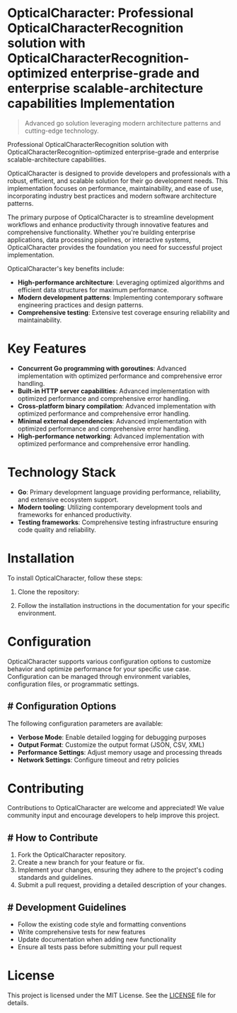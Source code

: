 <!-- fallback_OpticalCharacter_20250824115042_12921 -->

# OpticalCharacter: Professional OpticalCharacterRecognition solution with OpticalCharacterRecognition-optimized enterprise-grade and enterprise scalable-architecture capabilities Implementation
> Advanced go solution leveraging modern architecture patterns and cutting-edge technology.

Professional OpticalCharacterRecognition solution with OpticalCharacterRecognition-optimized enterprise-grade and enterprise scalable-architecture capabilities.

OpticalCharacter is designed to provide developers and professionals with a robust, efficient, and scalable solution for their go development needs. This implementation focuses on performance, maintainability, and ease of use, incorporating industry best practices and modern software architecture patterns.

The primary purpose of OpticalCharacter is to streamline development workflows and enhance productivity through innovative features and comprehensive functionality. Whether you're building enterprise applications, data processing pipelines, or interactive systems, OpticalCharacter provides the foundation you need for successful project implementation.

OpticalCharacter's key benefits include:

* **High-performance architecture**: Leveraging optimized algorithms and efficient data structures for maximum performance.
* **Modern development patterns**: Implementing contemporary software engineering practices and design patterns.
* **Comprehensive testing**: Extensive test coverage ensuring reliability and maintainability.

# Key Features

* **Concurrent Go programming with goroutines**: Advanced implementation with optimized performance and comprehensive error handling.
* **Built-in HTTP server capabilities**: Advanced implementation with optimized performance and comprehensive error handling.
* **Cross-platform binary compilation**: Advanced implementation with optimized performance and comprehensive error handling.
* **Minimal external dependencies**: Advanced implementation with optimized performance and comprehensive error handling.
* **High-performance networking**: Advanced implementation with optimized performance and comprehensive error handling.

# Technology Stack

* **Go**: Primary development language providing performance, reliability, and extensive ecosystem support.
* **Modern tooling**: Utilizing contemporary development tools and frameworks for enhanced productivity.
* **Testing frameworks**: Comprehensive testing infrastructure ensuring code quality and reliability.

# Installation

To install OpticalCharacter, follow these steps:

1. Clone the repository:


2. Follow the installation instructions in the documentation for your specific environment.

# Configuration

OpticalCharacter supports various configuration options to customize behavior and optimize performance for your specific use case. Configuration can be managed through environment variables, configuration files, or programmatic settings.

## # Configuration Options

The following configuration parameters are available:

* **Verbose Mode**: Enable detailed logging for debugging purposes
* **Output Format**: Customize the output format (JSON, CSV, XML)
* **Performance Settings**: Adjust memory usage and processing threads
* **Network Settings**: Configure timeout and retry policies

# Contributing

Contributions to OpticalCharacter are welcome and appreciated! We value community input and encourage developers to help improve this project.

## # How to Contribute

1. Fork the OpticalCharacter repository.
2. Create a new branch for your feature or fix.
3. Implement your changes, ensuring they adhere to the project's coding standards and guidelines.
4. Submit a pull request, providing a detailed description of your changes.

## # Development Guidelines

* Follow the existing code style and formatting conventions
* Write comprehensive tests for new features
* Update documentation when adding new functionality
* Ensure all tests pass before submitting your pull request

# License

This project is licensed under the MIT License. See the [LICENSE](https://github.com/Jennifercruz23/OpticalCharacter/blob/main/LICENSE) file for details.
